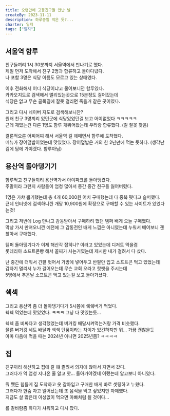 ```yaml
---
title: 오랜만에 고등친구들 만난 날
createBy: 2023-11-11
description: 하루종일 먹은 듯?...
charter: 일지
tags: ["일지"]
---
```


## 서울역 함루

친구들끼리 1시 30분까지 서울역에서 만나기로 했다.  
제일 먼저 도착해서 친구 2명과 합류하고 돌아다녔다.  
나 포함 3명은 식당 이름도 모르고 있는 상태였다.

이후 전화해서 어디 식당이냐고 물어보니깐 함루였다.  
카카오지도로 검색해서 멀리있는곳으로 15분정도 걸어갔는데  
식당은 없고 무슨 골목길에 잘못 걸리면 죽을거 같은 곳이였다.

그리고 다시 네이버 지도로 검색해보니깐?  
원래 친구 3명끼리 있던곳에 식당있었던걸 보고 어이없었다 ㅋㅋㅋㅋㅋ  
근데 재밌는건 다른 1명도 함루 개뛰어왔는데 우리랑 합류했다. (길 잘못 찾음)

결론적으론 어찌어찌 해서 서울역 길 헤매면서 함루에 도착했다.  
메뉴가 장어덮밥이었는데 맛있었다. 장어덮밥은 거의 한 2년만에 먹는 듯하다. (생각난 김에 담에 가야겠다. 함루아님)

## 용산역 돌아댕기기

함루먹고 친구들끼리 용산역가서 아이파크롤 돌아댕겼다.  
주말이라 그런지 사람들이 엄청 많아서 중간 중간 친구들 잃어버렸다.

1명은 가챠 뽑기했는데 총 4개 60,000원 어치 구매했는데 다 중복 떳다고 슬퍼했다.  
근데 인터넷에 검색하니깐 개당 10,900원에 확정으로 구매할 수 있는 사이트가 있었다는것!

그리고 저번에 Log 만나고 감동받아서 구매하려 했던 템퍼 배게 오늘 구매했다.  
막상 가서 만져오니깐 예전에 그 감동전인 배게 느낌은 아니였는데 누워서 베어보니 괜찮아서 구매했다.

템퍼 돌아댕기다가 이제 해산각 잡히나? 이러고 있었는데 디저트 먹을겸  
롯데리아 소프트콘빵 해서 꼴찌가 사는거였는데 제시한 내가 걸려서 다 샀다.

난 중간에 더워서 긴팔 벗어서 가방에 넣어두고 반팔만 입고 소프트콘 먹고 있었는데  
갑자기 멀리서 누가 걸어오는데 무슨 교회 오라고 핫팻을 주시는데  
5명에서 추운날 소프트콘 먹고 있는걸 보고 돌아가셨다.

## 쉑섹

그리고 용산역 좀 더 돌아댕기다가 5시쯤에 쉑쉑버거 먹었다.  
쉑쉑 먹었는데 맛있었다. ㅋㅋㅋ 그냥 다 맛있는듯...

쉑쉑 좀 비싸다고 생각했었는데 버거킹 배달시켜먹는거랑 가격 비슷했다.  
물론 버거킹 세트 배달과 쉑쉑 단품이라는 차이가 있긴하지만 뭐... 가끔 괜찮을듯  
아마 다음에 먹을 때는 2024년 아니면 2025년쯤? ㅋㅋㅋㅋ

## 집

친구끼리 해산하고 집에 갈 떄 졸려서 의자에 앉아서 자면서 갔다.  
그러다가 역 엄청 지나온 줄 알고 앗... 돌아가야겠네 이랬는데 알고보니 아니였다.

뭐 쨋든 힘들게 집 도착하고 옷 갈아입고 구매한 배게 바로 셋팅하고 누웠다.  
그러다가 한숨 자고 일어났는데 또 음식을 먹고 싶었지만 자제했다.  
지금도 살 많은데 이성없이 먹으면 아빠처럼 될 것이다...

롤 칼바람좀 하다가 샤워하고 다시 잤다.

